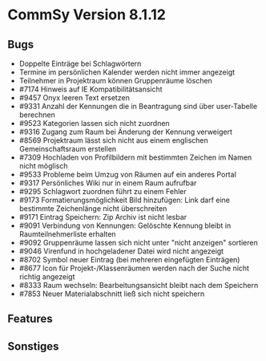 CommSy Version 8.1.12
===================

Bugs
--------------------
- Doppelte Einträge bei Schlagwörtern
- Termine im persönlichen Kalender werden nicht immer angezeigt
- Teilnehmer in Projektraum können Gruppenräume löschen
- \#7174 Hinweis auf IE Kompatibilitätsansicht
- \#9457 Onyx leeren Text ersetzen
- \#9331 Anzahl der Kennungen die in Beantragung sind über user-Tabelle berechnen
- \#9523 Kategorien lassen sich nicht zuordnen
- \#9316 Zugang zum Raum bei Änderung der Kennung verweigert
- \#8569 Projektraum lässt sich nicht aus einem englischen Gemeinschaftsraum erstellen
- \#7309 Hochladen von Profilbildern mit bestimmten Zeichen im Namen nicht möglisch
- \#9533 Probleme beim Umzug von Räumen auf ein anderes Portal
- \#9317 Persönliches Wiki nur in einem Raum aufrufbar
- \#9295 Schlagwort zuordnen führt zu einem Fehler
- \#9173 Formatierungsmöglichkeit Bild hinzufügen: Link darf eine bestimmte Zeichenlänge nicht überschreiten
- \#9171 Eintrag Speichern: Zip Archiv ist nicht lesbar
- \#9091 Verbindung von Kennungen: Gelöschte Kennung bleibt in Raumteilnehmerliste erhalten
- \#9092 Gruppenräume lassen sich nicht unter "nicht anzeigen" sortieren
- \#9046 Virenfund in hochgeladener Datei wird nicht angezeigt
- \#8702 Symbol neuer Eintrag (bei mehreren eingefügten Einträgen)
- \#8677 Icon für Projekt-/Klassenräumen werden nach der Suche nicht richtig angezeigt
- \#8333 Raum wechseln: Bearbeitungsansicht bleibt nach dem Speichern
- \#7853 Neuer Materialabschnitt ließ sich nicht speichern

Features
--------------------



Sonstiges
--------------------

